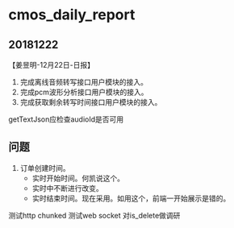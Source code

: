 # cmos_daily_report

## 20181222
【姜昱明-12月22日-日报】
1. 完成离线音频转写接口用户模块的接入。
2. 完成pcm波形分析接口用户模块的接入。
3. 完成获取剩余转写时间接口用户模块的接入。

getTextJson应检查audioId是否可用

## 问题

1. 订单创建时间。
    - 实时开始时间。何凯说这个。
    - 实时中不断进行改变。
    - 实时结束时间。现在采用。如用这个，前端一开始展示是错的。

测试http chunked
测试web socket
对is_delete做调研
